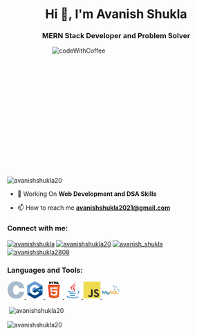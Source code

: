 <h1 align="center">Hi 👋, I'm Avanish Shukla</h1>
<h3 align="center">MERN Stack Developer and Problem Solver</h3>

<img align="right" alt="codeWithCoffee" width="400" height="300" src="https://user-images.githubusercontent.com/69011963/137184767-79a13ec7-1bb3-4341-a6da-3a149c9c159a.gif">


<p align="left"> <img src="https://komarev.com/ghpvc/?username=avanishshukla20&label=Profile%20views&color=0e75b6&style=flat" alt="avanishshukla20" /> </p>

- 🌱 Working On **Web Development and DSA Skills**

- 📫 How to reach me **avanishshukla2021@gmail.com**


<h3 align="left">Connect with me:</h3>
<p align="left">
<a href="https://www.linkedin.com/in/avanish-shukla-124159255/" target="blank"><img align="center" src="https://raw.githubusercontent.com/rahuldkjain/github-profile-readme-generator/master/src/images/icons/Social/linked-in-alt.svg" alt="avanishshukla" height="30" width="40" /></a>
<a href="https://codeforces.com/profile/avanishshukla20" target="blank"><img align="center" src="https://raw.githubusercontent.com/rahuldkjain/github-profile-readme-generator/master/src/images/icons/Social/codeforces.svg" alt="avanishshukla20" height="30" width="40" /></a>
<a href="https://www.leetcode.com/avanish_shukla" target="blank"><img align="center" src="https://raw.githubusercontent.com/rahuldkjain/github-profile-readme-generator/master/src/images/icons/Social/leet-code.svg" alt="avanish_shukla" height="30" width="40" /></a>
<a href="https://auth.geeksforgeeks.org/user/avanishshukla2808" target="blank"><img align="center" src="https://raw.githubusercontent.com/rahuldkjain/github-profile-readme-generator/master/src/images/icons/Social/geeks-for-geeks.svg" alt="avanishshukla2808" height="30" width="40" /></a>
</p>

<h3 align="left">Languages and Tools:</h3>
<p align="left"> <a href="https://www.cprogramming.com/" target="_blank" rel="noreferrer"> <img src="https://raw.githubusercontent.com/devicons/devicon/master/icons/c/c-original.svg" alt="c" width="40" height="40"/> </a> <a href="https://www.w3schools.com/cpp/" target="_blank" rel="noreferrer"> <img src="https://raw.githubusercontent.com/devicons/devicon/master/icons/cplusplus/cplusplus-original.svg" alt="cplusplus" width="40" height="40"/> </a> <a href="https://www.w3.org/html/" target="_blank" rel="noreferrer"> <img src="https://raw.githubusercontent.com/devicons/devicon/master/icons/html5/html5-original-wordmark.svg" alt="html5" width="40" height="40"/> </a> <a href="https://www.java.com" target="_blank" rel="noreferrer"> <img src="https://raw.githubusercontent.com/devicons/devicon/master/icons/java/java-original.svg" alt="java" width="40" height="40"/> </a> <a href="https://developer.mozilla.org/en-US/docs/Web/JavaScript" target="_blank" rel="noreferrer"> <img src="https://raw.githubusercontent.com/devicons/devicon/master/icons/javascript/javascript-original.svg" alt="javascript" width="40" height="40"/> </a> <a href="https://www.mysql.com/" target="_blank" rel="noreferrer"> <img src="https://raw.githubusercontent.com/devicons/devicon/master/icons/mysql/mysql-original-wordmark.svg" alt="mysql" width="40" height="40"/> </a> </p>

<p>&nbsp;<img align="center" src="https://github-readme-stats.vercel.app/api?username=avanishshukla20&show_icons=true&locale=en" alt="avanishshukla20" /></p>

<p><img align="center" src="https://github-readme-streak-stats.herokuapp.com/?user=avanishshukla20&" alt="avanishshukla20" /></p>
